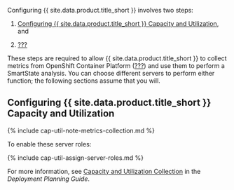 Configuring {{ site.data.product.title_short }} involves two steps:

1.  [Configuring {{ site.data.product.title_short }} Capacity and
    Utilization](#cf-caputils), and

2.  [???](#cf-smartproxy)

These steps are required to allow {{ site.data.product.title_short }} to collect
metrics from OpenShift Container Platform ([???](#ocp-metrics)) and use
them to perform a SmartState analysis. You can choose different servers
to perform either function; the following sections assume that you will.

## Configuring {{ site.data.product.title_short }} Capacity and Utilization

{% include cap-util-note-metrics-collection.md %}

To enable these server roles:

{% include cap-util-assign-server-roles.md %}

For more information, see [Capacity and Utilization
Collection](https://access.redhat.com/documentation/en-us/red_hat_cloudforms/4.7/html-single/deployment_planning_guide/#capacity-and-utilization-collection)
in the *Deployment Planning Guide*.
